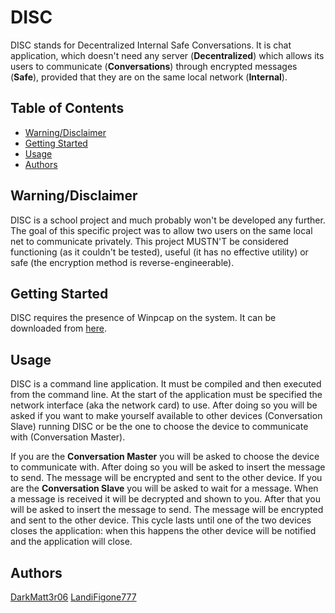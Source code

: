 # DISC

DISC stands for Decentralized Internal Safe Conversations. It is chat application, which doesn't need any server (**Decentralized**) which allows its users to communicate (**Conversations**) through encrypted messages (**Safe**), provided that they are on the same local network (**Internal**).

## Table of Contents

- [Warning/Disclaimer](#Warning/Disclaimer)
- [Getting Started](#Getting-Started)
- [Usage](#Usage)
- [Authors](#Authors)

## Warning/Disclaimer

DISC is a school project and much probably won't be developed any further. The goal of this specific project was to allow two users on the same local net to communicate privately. This project MUSTN'T be considered functioning (as it couldn't be tested), useful (it has no effective utility) or safe (the encryption method is reverse-engineerable).

## Getting Started

DISC requires the presence of Winpcap on the system. It can be downloaded from [here](https://www.winpcap.org/install/default.htm).

## Usage

DISC is a command line application. It must be compiled and then executed from the command line. At the start of the application must be specified the network interface (aka the network card) to use. After doing so you will be asked if you want to make yourself available to other devices (Conversation Slave) running DISC or be the one to choose the device to communicate with (Conversation Master).

If you are the **Conversation Master** you will be asked to choose the device to communicate with. After doing so you will be asked to insert the message to send. The message will be encrypted and sent to the other device. If you are the **Conversation Slave** you will be asked to wait for a message. When a message is received it will be decrypted and shown to you. After that you will be asked to insert the message to send. The message will be encrypted and sent to the other device. This cycle lasts until one of the two devices closes the application: when this happens the other device will be notified and the application will close.

## Authors

[DarkMatt3r06](https://github.com/DarkMatt3r06)
[LandiFigone777](https://github.com/LandiFigone777)